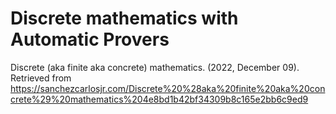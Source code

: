 # Discrete mathematics with Automatic Provers

Discrete (aka finite aka concrete) mathematics. (2022, December 09). Retrieved from https://sanchezcarlosjr.com/Discrete%20%28aka%20finite%20aka%20concrete%29%20mathematics%204e8bd1b42bf34309b8c165e2bb6c9ed9
